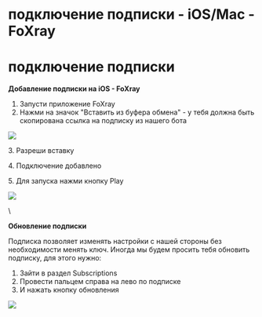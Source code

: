 # подключение подписки - iOS/Mac - FoXray

# подключение подписки

**Добавление подписки на iOS - FoXray**

1.  Запусти приложение FoXray
2.  Нажми на значок \"Вставить из буфера обмена\" - у тебя должна быть
    скопирована ссылка на подписку из нашего бота

![](https://i.postimg.cc/hjn9YQ6J/3.png)

3\. Разреши вставку

4\. Подключение добавлено

5\. Для запуска нажми кнопку Play

![](https://i.postimg.cc/bYVZDF8C/5.png)

\

**Обновление подписки**

Подписка позволяет изменять настройки с нашей стороны без необходимости
менять ключ. Иногда мы будем просить тебя обновить подписку, для этого
нужно:

1.  Зайти в раздел Subscriptions
2.  Провести пальцем справа на лево по подписке
3.  И нажать кнопку обновления

![](https://i.postimg.cc/c4YtpByF/7.png)
